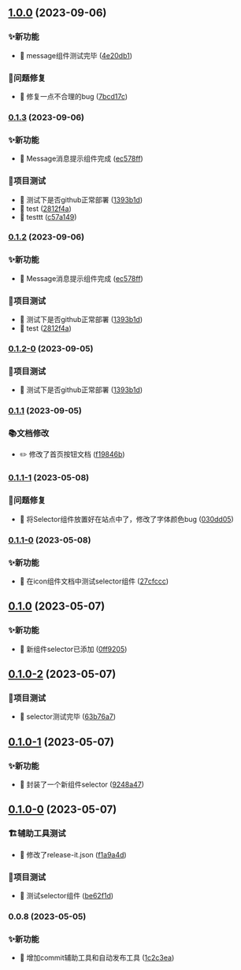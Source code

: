 

## [1.0.0](https://github.com/mcmcCat/tsheep-ui/compare/0.1.3...1.0.0) (2023-09-06)


### ✨新功能

* 🎸 message组件测试完毕 ([4e20db1](https://github.com/mcmcCat/tsheep-ui/commit/4e20db1975d16c2e9ea5efc9e8e5eacc83054da7))


### 🔧问题修复

* 🐛 修复一点不合理的bug ([7bcd17c](https://github.com/mcmcCat/tsheep-ui/commit/7bcd17c6d5dda9d66570ba7de88fe658987e1b51))

### [0.1.3](https://github.com/mcmcCat/tsheep-ui/compare/0.1.1...0.1.3) (2023-09-06)


### ✨新功能

* 🎸 Message消息提示组件完成 ([ec578ff](https://github.com/mcmcCat/tsheep-ui/commit/ec578ff296b76b8ab89f402c03b1dc41d5139334))


### 👷项目测试

* 💍 测试下是否github正常部署 ([1393b1d](https://github.com/mcmcCat/tsheep-ui/commit/1393b1d56aaf682b3838997a739bd357041b4b6a))
* 💍 test ([2812f4a](https://github.com/mcmcCat/tsheep-ui/commit/2812f4ac6a2964b3767bf3405398e7d4cac62717))
* 💍 testtt ([c57a149](https://github.com/mcmcCat/tsheep-ui/commit/c57a149e10d542da2a298e6e6a2ec1f7683524a1))

### [0.1.2](https://github.com/mcmcCat/tsheep-ui/compare/0.1.1...0.1.2) (2023-09-06)


### ✨新功能

* 🎸 Message消息提示组件完成 ([ec578ff](https://github.com/mcmcCat/tsheep-ui/commit/ec578ff296b76b8ab89f402c03b1dc41d5139334))


### 👷项目测试

* 💍 测试下是否github正常部署 ([1393b1d](https://github.com/mcmcCat/tsheep-ui/commit/1393b1d56aaf682b3838997a739bd357041b4b6a))
* 💍 test ([2812f4a](https://github.com/mcmcCat/tsheep-ui/commit/2812f4ac6a2964b3767bf3405398e7d4cac62717))

### [0.1.2-0](https://github.com/mcmcCat/tsheep-ui/compare/0.1.1...0.1.2-0) (2023-09-05)


### 👷项目测试

* 💍 测试下是否github正常部署 ([1393b1d](https://github.com/mcmcCat/tsheep-ui/commit/1393b1d56aaf682b3838997a739bd357041b4b6a))

### [0.1.1](https://github.com/mcmcCat/tsheep-ui/compare/0.1.1-1...0.1.1) (2023-09-05)


### 📚文档修改

* ✏️ 修改了首页按钮文档 ([f19846b](https://github.com/mcmcCat/tsheep-ui/commit/f19846b1ccb4e1c8f9beb6ce6abc18b937bd8495))

### [0.1.1-1](https://gitee.com/tow-youngui/tsheep-ui/compare/0.1.1-0...0.1.1-1) (2023-05-08)


### 🔧问题修复

* 🐛 将Selector组件放置好在站点中了，修改了字体颜色bug ([030dd05](https://gitee.com/tow-youngui/tsheep-ui/commit/030dd055e7e9f7ab872df05d96d4f44198229290))

### [0.1.1-0](https://gitee.com/tow-youngui/tsheep-ui/compare/0.1.0...0.1.1-0) (2023-05-08)


### ✨新功能

* 🎸 在icon组件文档中测试selector组件 ([27cfccc](https://gitee.com/tow-youngui/tsheep-ui/commit/27cfccc12b3670fcbb29ecc260f441493a58e0e4))

## [0.1.0](https://gitee.com/tow-youngui/tsheep-ui/compare/0.1.0-2...0.1.0) (2023-05-07)


### ✨新功能

* 🎸 新组件selector已添加 ([0ff9205](https://gitee.com/tow-youngui/tsheep-ui/commit/0ff9205f67abb31cee7a1eaacda807a2c1b6861b))

## [0.1.0-2](https://gitee.com/tow-youngui/tsheep-ui/compare/0.1.0-1...0.1.0-2) (2023-05-07)


### 👷项目测试

* 💍 selector测试完毕 ([63b76a7](https://gitee.com/tow-youngui/tsheep-ui/commit/63b76a71bc9edee28460757182584d4484e6f6ce))

## [0.1.0-1](https://gitee.com/tow-youngui/tsheep-ui/compare/0.1.0-0...0.1.0-1) (2023-05-07)


### ✨新功能

* 🎸 封装了一个新组件selector ([9248a47](https://gitee.com/tow-youngui/tsheep-ui/commit/9248a470c6179fd665fc54ffd32d27bfd177c85f))

## [0.1.0-0](https://gitee.com/tow-youngui/tsheep-ui/compare/0.0.8...0.1.0-0) (2023-05-07)


### 🏗️辅助工具测试

* 🤖 修改了release-it.json ([f1a9a4d](https://gitee.com/tow-youngui/tsheep-ui/commit/f1a9a4d8dde497130d373440ef767a14bf316ae1))


### 👷项目测试

* 💍 测试selector组件 ([be62f1d](https://gitee.com/tow-youngui/tsheep-ui/commit/be62f1db460668f0a00f95d82c19a97a2673ef7d))

### 0.0.8 (2023-05-05)


### ✨新功能

* 🎸 增加commit辅助工具和自动发布工具 ([1c2c3ea](https://gitee.com/tow-youngui/tsheep-ui/commit/1c2c3eac500511140d238d629a331ecf856c1904))